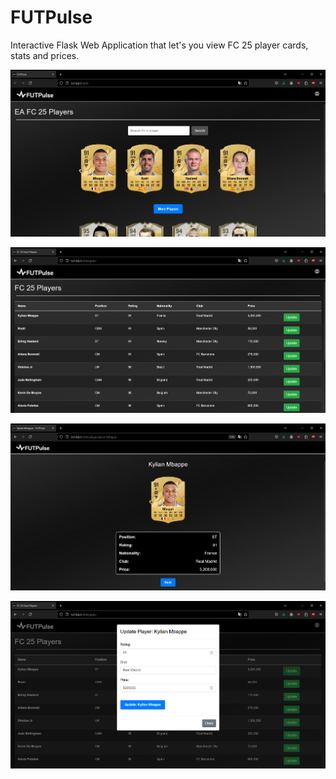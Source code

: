 # FUTPulse
Interactive Flask Web Application that let's you view FC 25 player cards, stats and prices.

![](images/flask1.png)

![](images/flask2.png)

![](images/flask3.png)

![](images/flask4.png)
